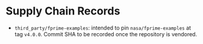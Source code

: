 # Supply Chain Records

- `third_party/fprime-examples`: intended to pin `nasa/fprime-examples` at tag
  `v4.0.0`. Commit SHA to be recorded once the repository is vendored.
